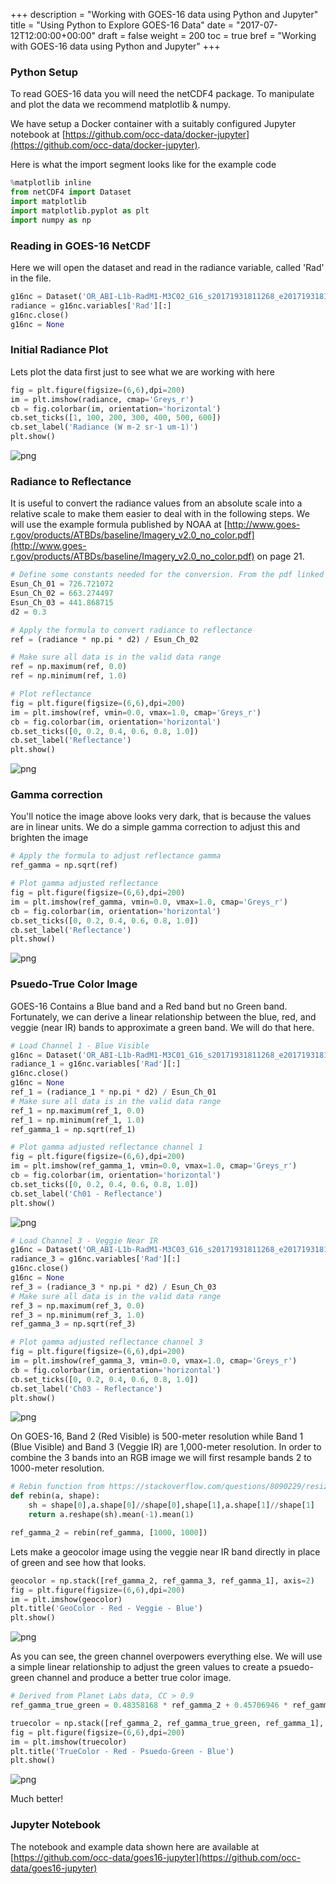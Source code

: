 +++
description = "Working with GOES-16 data using Python and Jupyter"
title = "Using Python to Explore GOES-16 Data"
date = "2017-07-12T12:00:00+00:00"
draft = false
weight = 200
toc = true
bref = "Working with GOES-16 data using Python and Jupyter"
+++

### Python Setup
To read GOES-16 data you will need the netCDF4 package. To manipulate and plot the data we recommend matplotlib & numpy.

We have setup a Docker container with a suitably configured Jupyter notebook at [https://github.com/occ-data/docker-jupyter](https://github.com/occ-data/docker-jupyter).

Here is what the import segment looks like for the example code
```python
%matplotlib inline
from netCDF4 import Dataset
import matplotlib
import matplotlib.pyplot as plt
import numpy as np
```

### Reading in GOES-16 NetCDF
Here we will open the dataset and read in the radiance variable, called 'Rad' in the file.


```python
g16nc = Dataset('OR_ABI-L1b-RadM1-M3C02_G16_s20171931811268_e20171931811326_c20171931811356.nc', 'r')
radiance = g16nc.variables['Rad'][:]
g16nc.close()
g16nc = None
```

### Initial Radiance Plot
Lets plot the data first just to see what we are working with here


```python
fig = plt.figure(figsize=(6,6),dpi=200)
im = plt.imshow(radiance, cmap='Greys_r')
cb = fig.colorbar(im, orientation='horizontal')
cb.set_ticks([1, 100, 200, 300, 400, 500, 600])
cb.set_label('Radiance (W m-2 sr-1 um-1)')
plt.show()
```


![png](output_5_0.png)

### Radiance to Reflectance
It is useful to convert the radiance values from an absolute scale into a relative scale to make them easier to deal with in the following steps. We will use the example formula published by NOAA at [http://www.goes-r.gov/products/ATBDs/baseline/Imagery_v2.0_no_color.pdf](http://www.goes-r.gov/products/ATBDs/baseline/Imagery_v2.0_no_color.pdf) on page 21.


```python
# Define some constants needed for the conversion. From the pdf linked above
Esun_Ch_01 = 726.721072
Esun_Ch_02 = 663.274497
Esun_Ch_03 = 441.868715
d2 = 0.3
```


```python
# Apply the formula to convert radiance to reflectance
ref = (radiance * np.pi * d2) / Esun_Ch_02

# Make sure all data is in the valid data range
ref = np.maximum(ref, 0.0)
ref = np.minimum(ref, 1.0)
```


```python
# Plot reflectance
fig = plt.figure(figsize=(6,6),dpi=200)
im = plt.imshow(ref, vmin=0.0, vmax=1.0, cmap='Greys_r')
cb = fig.colorbar(im, orientation='horizontal')
cb.set_ticks([0, 0.2, 0.4, 0.6, 0.8, 1.0])
cb.set_label('Reflectance')
plt.show()
```


![png](output_9_0.png)

### Gamma correction
You'll notice the image above looks very dark, that is because the values are in linear units. We do a simple gamma correction to adjust this and brighten the image


```python
# Apply the formula to adjust reflectance gamma
ref_gamma = np.sqrt(ref)
```


```python
# Plot gamma adjusted reflectance
fig = plt.figure(figsize=(6,6),dpi=200)
im = plt.imshow(ref_gamma, vmin=0.0, vmax=1.0, cmap='Greys_r')
cb = fig.colorbar(im, orientation='horizontal')
cb.set_ticks([0, 0.2, 0.4, 0.6, 0.8, 1.0])
cb.set_label('Reflectance')
plt.show()
```


![png](output_12_0.png)


### Psuedo-True Color Image
GOES-16 Contains a Blue band and a Red band but no Green band. Fortunately, we can derive a linear relationship between the blue, red, and veggie (near IR) bands to approximate a green band. We will do that here.


```python
# Load Channel 1 - Blue Visible
g16nc = Dataset('OR_ABI-L1b-RadM1-M3C01_G16_s20171931811268_e20171931811326_c20171931811369.nc', 'r')
radiance_1 = g16nc.variables['Rad'][:]
g16nc.close()
g16nc = None
ref_1 = (radiance_1 * np.pi * d2) / Esun_Ch_01
# Make sure all data is in the valid data range
ref_1 = np.maximum(ref_1, 0.0)
ref_1 = np.minimum(ref_1, 1.0)
ref_gamma_1 = np.sqrt(ref_1)
```


```python
# Plot gamma adjusted reflectance channel 1
fig = plt.figure(figsize=(6,6),dpi=200)
im = plt.imshow(ref_gamma_1, vmin=0.0, vmax=1.0, cmap='Greys_r')
cb = fig.colorbar(im, orientation='horizontal')
cb.set_ticks([0, 0.2, 0.4, 0.6, 0.8, 1.0])
cb.set_label('Ch01 - Reflectance')
plt.show()
```

![png](output_15_0.png)



```python
# Load Channel 3 - Veggie Near IR
g16nc = Dataset('OR_ABI-L1b-RadM1-M3C03_G16_s20171931811268_e20171931811326_c20171931811371.nc', 'r')
radiance_3 = g16nc.variables['Rad'][:]
g16nc.close()
g16nc = None
ref_3 = (radiance_3 * np.pi * d2) / Esun_Ch_03
# Make sure all data is in the valid data range
ref_3 = np.maximum(ref_3, 0.0)
ref_3 = np.minimum(ref_3, 1.0)
ref_gamma_3 = np.sqrt(ref_3)
```


```python
# Plot gamma adjusted reflectance channel 3
fig = plt.figure(figsize=(6,6),dpi=200)
im = plt.imshow(ref_gamma_3, vmin=0.0, vmax=1.0, cmap='Greys_r')
cb = fig.colorbar(im, orientation='horizontal')
cb.set_ticks([0, 0.2, 0.4, 0.6, 0.8, 1.0])
cb.set_label('Ch03 - Reflectance')
plt.show()
```


![png](output_17_0.png)


On GOES-16, Band 2 (Red Visible) is 500-meter resolution while Band 1 (Blue Visible) and Band 3 (Veggie IR) are 1,000-meter resolution. In order to combine the 3 bands into an RGB image we will first resample bands 2 to 1000-meter resolution.


```python
# Rebin function from https://stackoverflow.com/questions/8090229/resize-with-averaging-or-rebin-a-numpy-2d-array
def rebin(a, shape):
    sh = shape[0],a.shape[0]//shape[0],shape[1],a.shape[1]//shape[1]
    return a.reshape(sh).mean(-1).mean(1)
```


```python
ref_gamma_2 = rebin(ref_gamma, [1000, 1000])
```

Lets make a geocolor image using the veggie near IR band directly in place of green and see how that looks.

```python
geocolor = np.stack([ref_gamma_2, ref_gamma_3, ref_gamma_1], axis=2)
fig = plt.figure(figsize=(6,6),dpi=200)
im = plt.imshow(geocolor)
plt.title('GeoColor - Red - Veggie - Blue')
plt.show()
```


![png](output_22_0.png)


As you can see, the green channel overpowers everything else. We will use a simple linear relationship to adjust the green values to create a psuedo-green channel and produce a better true color image.


```python
# Derived from Planet Labs data, CC > 0.9
ref_gamma_true_green = 0.48358168 * ref_gamma_2 + 0.45706946 * ref_gamma_1 + 0.06038137 * ref_gamma_3
```


```python
truecolor = np.stack([ref_gamma_2, ref_gamma_true_green, ref_gamma_1], axis=2)
fig = plt.figure(figsize=(6,6),dpi=200)
im = plt.imshow(truecolor)
plt.title('TrueColor - Red - Psuedo-Green - Blue')
plt.show()
```


![png](output_25_0.png)


Much better!

### Jupyter Notebook

The notebook and example data shown here are available at [https://github.com/occ-data/goes16-jupyter](https://github.com/occ-data/goes16-jupyter)
